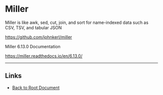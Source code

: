 # Miller

Miller is like awk, sed, cut, join, and sort for name-indexed data such as CSV, TSV, and tabular JSON 

<https://github.com/johnkerl/miller>

Miller 6.13.0 Documentation

<https://miller.readthedocs.io/en/6.13.0/>

----
<!-- Footer Begins Here -->
## Links

- [Back to Root Document](../README.md)
